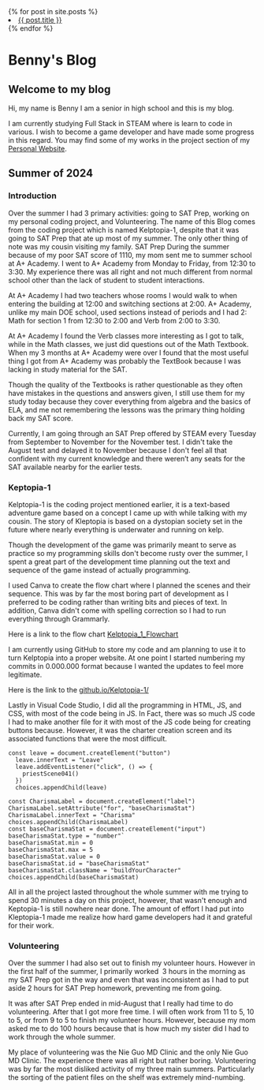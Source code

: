</ul>
  {% for post in site.posts %}
    <li>
      <a href="{{ post.url | relative_url }}">{{ post.title }}</a>
    </li>
  {% endfor %}
</ul>

# Benny's Blog

## Welcome to my blog
Hi, my name is Benny I am a senior in high school and this is my blog. 

I am currently studying Full Stack in STEAM where is learn to code in various. I wish to become a game developer and have made some progress in this regard. You may find some of my works in the project section of my [Personal Website](https://trollfacedgamer.github.io/).

## Summer of 2024
### Introduction
Over the summer I had 3 primary activities: going to SAT Prep, working on my personal coding project, and Volunteering. The name of this Blog comes from the coding project which is named Kelptopia-1, despite that it was going to SAT Prep that ate up most of my summer. The only other thing of note was my cousin visiting my family.
SAT Prep
During the summer because of my poor SAT score of 1110, my mom sent me to summer school at A+ Academy. I went to A+ Academy from Monday to Friday, from 12:30 to 3:30. My experience there was all right and not much different from normal school other than the lack of student to student interactions.

At A+ Academy I had two teachers whose rooms I would walk to when entering the building at 12:00 and switching sections at 2:00. A+ Academy, unlike my main DOE school, used sections instead of periods and I had 2: Math for section 1 from 12:30 to 2:00 and Verb from 2:00 to 3:30.

At A+ Academy I found the Verb classes more interesting as I got to talk, while in the Math classes, we just did questions out of the Math Textbook. When my 3 months at A+ Academy were over I found that the most useful thing I got from A+ Academy was probably the TextBook because I was lacking in study material for the SAT.

Though the quality of the Textbooks is rather questionable as they often have mistakes in the questions and answers given, I still use them for my study today because they cover everything from algebra and the basics of ELA, and me not remembering the lessons was the primary thing holding back my SAT score.

Currently, I am going through an SAT Prep offered by STEAM every Tuesday from September to November for the November test. I didn't take the August test and delayed it to November because I don't feel all that confident with my current knowledge and there weren’t any seats for the SAT available nearby for the earlier tests.

### Keptopia-1
Kelptopia-1 is the coding project mentioned earlier, it is a text-based adventure game based on a concept I came up with while talking with my cousin. The story of Kleptopia is based on a dystopian society set in the future where nearly everything is underwater and running on kelp.

Though the development of the game was primarily meant to serve as practice so my programming skills don't become rusty over the summer, I spent a great part of the development time planning out the text and sequence of the game instead of actually programming.

I used Canva to create the flow chart where I planned the scenes and their sequence. This was by far the most boring part of development as I preferred to be coding rather than writing bits and pieces of text. In addition, Canva didn't come with spelling correction so I had to run everything through Grammarly.

Here is a link to the flow chart [Kelptopia_1_Flowchart](https://www.canva.com/design/DAGJwzBXwcw/t1Sl0MRgxUnjc4B3SHvxpQ/edit?utm_content=DAGJwzBXwcw&utm_campaign=designshare&utm_medium=link2&utm_source=sharebutton)

I am currently using GitHub to store my code and am planning to use it to turn Kelptopia into a proper website. At one point I started numbering my commits in 0.000.000 format because I wanted the updates to feel more legitimate.

Here is the link to the [github.io/Kelptopia-1/](https://trollfacedgamer.github.io/Kelptopia-1/)

Lastly in Visual Code Studio, I did all the programming in HTML, JS, and CSS, with most of the code being in JS. In Fact, there was so much JS code I had to make another file for it with most of the JS code being for creating buttons because. However, it was the charter creation screen and its associated functions that were the most difficult.

```
const leave = document.createElement("button")
  leave.innerText = "Leave"
  leave.addEventListener("click", () => {
    priestScene041()
  })
  choices.appendChild(leave)
```
```
const CharismaLabel = document.createElement("label")
CharismaLabel.setAttribute("for", "baseCharismaStat")
CharismaLabel.innerText = "Charisma"
choices.appendChild(CharismaLabel)
const baseCharismaStat = document.createElement("input")
baseCharismaStat.type = "number"`
baseCharismaStat.min = 0
baseCharismaStat.max = 5
baseCharismaStat.value = 0
baseCharismaStat.id = "baseCharismaStat"
baseCharismaStat.className = "buildYourCharacter"
choices.appendChild(baseCharismaStat)
```

All in all the project lasted throughout the whole summer with me trying to spend 30 minutes a day on this project, however, that wasn't enough and Keptopia-1 is still nowhere near done. The amount of effort I had put into Kleptopia-1 made me realize how hard game developers had it and grateful for their work.

### Volunteering
Over the summer I had also set out to finish my volunteer hours. However in the first half of the summer, I primarily worked  3 hours in the morning as my SAT Prep got in the way and even that was inconsistent as I had to put aside 2 hours for SAT Prep homework, preventing me from going. 

It was after SAT Prep ended in mid-August that I really had time to do volunteering. After that I got more free time. I will often work from 11 to 5, 10 to 5, or from 9 to 5 to finish my volunteer hours. However, because my mom asked me to do 100 hours because that is how much my sister did I had to work through the whole summer.

My place of volunteering was the Nie Guo MD Clinic and the only Nie Guo MD Clinic. The experience there was all right but rather boring. Volunteering was by far the most disliked activity of my three main summers. Particularly the sorting of the patient files on the shelf was extremely mind-numbing.